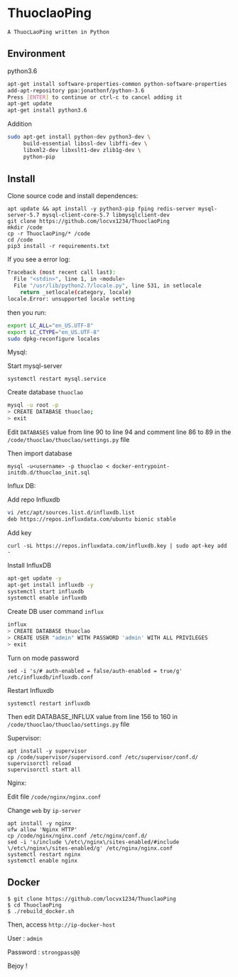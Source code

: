 # ThuoclaoPing

``A ThuocLaoPing written in Python ``
 
Environment 
-----------
python3.6
```sh
apt-get install software-properties-common python-software-properties
add-apt-repository ppa:jonathonf/python-3.6
Press [ENTER] to continue or ctrl-c to cancel adding it
apt-get update
apt-get install python3.6
```

Addition  
```sh
sudo apt-get install python-dev python3-dev \
     build-essential libssl-dev libffi-dev \
     libxml2-dev libxslt1-dev zlib1g-dev \
     python-pip
```

Install
-------

Clone source code and install dependences:

```
apt update && apt install -y python3-pip fping redis-server mysql-server-5.7 mysql-client-core-5.7 libmysqlclient-dev
git clone https://github.com/locvx1234/ThuoclaoPing
mkdir /code
cp -r ThuoclaoPing/* /code
cd /code
pip3 install -r requirements.txt
```
If you see a error log:

```sh
Traceback (most recent call last):
  File "<stdin>", line 1, in <module>
  File "/usr/lib/python2.7/locale.py", line 531, in setlocale
    return _setlocale(category, locale)
locale.Error: unsupported locale setting
```

then you run:

```sh
export LC_ALL="en_US.UTF-8"
export LC_CTYPE="en_US.UTF-8"
sudo dpkg-reconfigure locales
```

Mysql:

Start mysql-server

```
systemctl restart mysql.service
```
Create database `thuoclao`

```sh
mysql -u root -p
> CREATE DATABASE thuoclao;
> exit
```

Edit `DATABASES` value from line 90 to line 94 and comment line 86 to 89 in the `/code/thuoclao/thuoclao/settings.py` file

Then import database

```
mysql -u<username> -p thuoclao < docker-entrypoint-initdb.d/thuoclao_init.sql
```

Influx DB: 

Add repo Influxdb

```sh
vi /etc/apt/sources.list.d/influxdb.list
deb https://repos.influxdata.com/ubuntu bionic stable
```
Add key

```
curl -sL https://repos.influxdata.com/influxdb.key | sudo apt-key add -
```
Install InfluxDB

```sh
apt-get update -y
apt-get install influxdb -y
systemctl start influxdb
systemctl enable influxdb
```

Create DB user command `influx`

```sh
influx
> CREATE DATABASE thuoclao
> CREATE USER "admin" WITH PASSWORD 'admin' WITH ALL PRIVILEGES
> exit 
```

Turn on mode password

```
sed -i 's/# auth-enabled = false/auth-enabled = true/g'  /etc/influxdb/influxdb.conf
```

Restart Influxdb

```
systemctl restart influxdb
```

Then edit DATABASE_INFLUX value from line 156 to 160  in `/code/thuoclao/thuoclao/settings.py` file

Supervisor:

```
apt install -y supervisor
cp /code/supervisor/supervisord.conf /etc/supervisor/conf.d/
supervisorctl reload
supervisorctl start all
```

Nginx: 

Edit file `/code/nginx/nginx.conf`

Change `web` by `ip-server`

```
apt install -y nginx
ufw allow 'Nginx HTTP'
cp /code/nginx/nginx.conf /etc/nginx/conf.d/
sed -i 's/include \/etc\/nginx\/sites-enabled/#include \/etc\/nginx\/sites-enabled/g' /etc/nginx/nginx.conf
systemctl restart nginx
systemctl enable nginx
```

Docker
------

```
$ git clone https://github.com/locvx1234/ThuoclaoPing
$ cd ThuoclaoPing
$ ./rebuild_docker.sh
```

Then, access `http://ip-docker-host`

User : `admin`

Password : `strongpass@@`

Bejoy !


